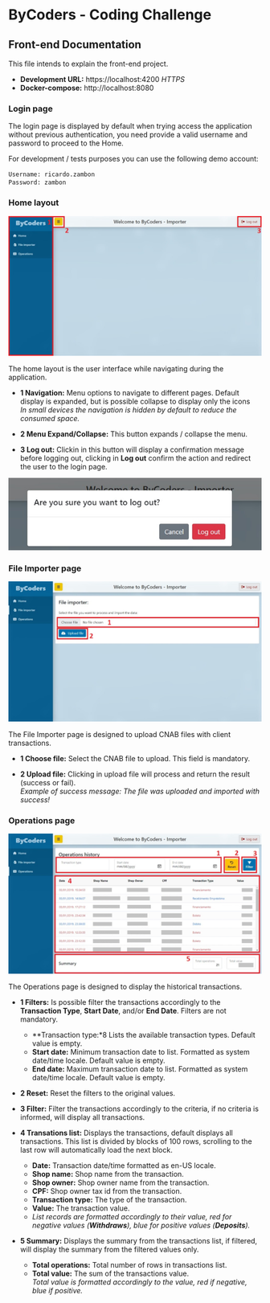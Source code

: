 # ByCoders - Coding Challenge

## Front-end Documentation

This file intends to explain the front-end project.

- **Development URL:** https://localhost:4200 *HTTPS*
- **Docker-compose:** http://localhost:8080

### Login page

The login page is displayed by default when trying access the application without previous authentication, you need provide a valid username and password to proceed to the Home.

For development / tests purposes you can use the following demo account:

```
Username: ricardo.zambon
Password: zambon
```

### Home layout

<img src="web_home_layout.jpeg" />

The home layout is the user interface while navigating during the application.

- **1 Navigation:** Menu options to navigate to different pages. Default display is expanded, but is possible collapse to display only the icons<br />
*In small devices the navigation is hidden by default to reduce the consumed space.*

- **2 Menu Expand/Collapse:** This button expands / collapse the menu.

- **3 Log out:** Clickin in this button will display a confirmation message before logging out, clicking in **Log out** confirm the action and redirect the user to the login page.<br />
<img src="web_home_layout_logout.jpeg" />

### File Importer page

<img src="web_file_importer_page.jpeg" />

The File Importer page is designed to upload CNAB files with client transactions.

- **1 Choose file:** Select the CNAB file to upload. This field is mandatory.

- **2 Upload file:** Clicking in upload file will process and return the result (success or fail).<br />
*Example of success message: The file was uploaded and imported with success!*

### Operations page

<img src="web_operations_page.jpeg" />

The Operations page is designed to display the historical transactions.

- **1 Filters:** Is possible filter the transactions accordingly to the **Transaction Type**, **Start Date**, and/or **End Date**. Filters are not mandatory.
  - **Transaction type:*8 Lists the available transaction types. Default value is empty.
  - **Start date:** Minimum transaction date to list. Formatted as system date/time locale. Default value is empty.
  - **End date:** Maximum transaction date to list. Formatted as system date/time locale. Default value is empty.

- **2 Reset:** Reset the filters to the original values.

- **3 Filter:** Filter the transactions accordingly to the criteria, if no criteria is informed, will display all transactions.

- **4 Transations list:** Displays the transactions, default displays all transactions. This list is divided by blocks of 100 rows, scrolling to the last row will automatically load the next block.
  - **Date:** Transaction date/time formatted as en-US locale.
  - **Shop name:** Shop name from the transaction.
  - **Shop owner:** Shop owner name from the transaction.
  - **CPF:** Shop owner tax id from the transaction.
  - **Transaction type:** The type of the transaction.
  - **Value:** The transaction value.
  - *List records are formatted accordingly to their value, red for negative values (**Withdraws**), blue for positive values (**Deposits**).*
  
- **5 Summary:** Displays the summary from the transactions list, if filtered, will display the summary from the filtered values only.
  - **Total operations:** Total number of rows in transactions list.
  - **Total value:** The sum of the transactions value.<br />
  *Total value is formatted accordingly to the value, red if negative, blue if positive.*
